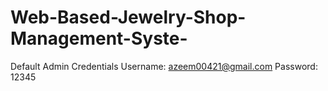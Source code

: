 # Web-Based-Jewelry-Shop-Management-Syste-

Default Admin Credentials
Username: azeem00421@gmail.com
Password: 12345
